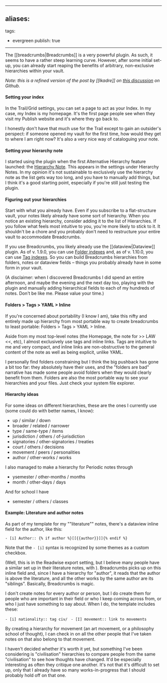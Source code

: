 
---
aliases: 
- 
tags:
- evergreen
publish: true
---

The [[breadcrumbs|Breadcrumbs]] is a very powerful plugin. As such, it seems to have a rather steep learning curve. However, after some initial set-up, you can already start reaping the benefits of arbitrary, non-exclusive hierarchies within your vault. 

*Note: this is a refined version of the post by [[lkadre]] on [this discussion](https://github.com/SkepticMystic/breadcrumbs/discussions/175) on Github.*

#### Setting your index

In the Trail/Grid settings, you can set a page to act as your Index. In my case, my Index is my homepage. It's the first page people see when they visit my Publish website and it's where they go back to. 

I honestly don't have that much use for the Trail except to gain an outsider's perspect: if someone opened my vault for the first time, how would they get to where I am right now? It's also a very nice way of cataloguing your note.

#### Setting your hierarchy note

I started using the plugin when the first Alternative Hierarchy feature launched: the [Hierarchy Note](https://github.com/SkepticMystic/breadcrumbs/wiki/Alternative-Hierarchies#hierarchy-notes). This appears in the settings under Hierarchy Notes. In my opinion it's not sustainable to exclusively use the hierarchy note as the list gets way too long, and you have to manually add things, but I think it's a good starting point, especially if you're still just testing the plugin.

#### Figuring out your hierarchies

Start with what you already have. Even if you subscribe to a flat-structure vault, your notes likely already have some sort of hierarchy. When you notice an existing hierarchy, consider adding it to the list of Hierarchies. If you follow what feels most intuitive to you, you're more likely to stick to it. It shouldn't be a chore and you probably don't need to restructure your entire vault to accommodate Breadcrumbs.

If you use Breadcrumbs, you likely already use the [[dataview|Dataview]] plugin. As of v. 1.9.0, you can use [Folder indexes](https://github.com/SkepticMystic/breadcrumbs/wiki/Alternative-Hierarchies#folder-indexes) and, as of v. 1.10.0, you can use [Tag indexes](https://github.com/SkepticMystic/breadcrumbs/wiki/Alternative-Hierarchies#tag-indexes). So you can build Breadcrumbs hierarchies from folders, notes or dataview fields – things you probably already have in some form in your vault.

(A disclaimer: when I discovered Breadcrumbs I did spend an entire afternoon, and maybe the evening and the next day too, playing with the plugin and manually adding hierarchical fields to each of my hundreds of notes. Don't be like me. Please value your time.)

#### Folders > Tags > YAML > Inline

If you're concerned about portability (I know I am), take this nifty and entirely made up hierarchy from most portable way to create breadcrumbs to least portable: Folders > Tags > YAML > Inline. 

Aside from my most top-level notes (the Homepage, the note for >> LAW <<, etc), I almost exclusively use tags and inline links. Tags are intuitive to me and very compact, and inline links are non-obstructive to the general content of the note as well as being explicit, unlike YAML. 

I personally find folders constraining but I think the big pushback has gone a bit too far: they absolutely have their uses, and the "folders are bad" narrative has made some people avoid folders when they would clearly benefit from them. Folders are also the most portable way to see your hierarchies and your files. Just check your system file explorer.

#### Hierarchy ideas

For some ideas on different hierarchies, these are the ones I currently use (some could do with better names, I know):

-   up / similar / down
-   broader / related / narrower
-   type / same-type / items
-   jurisdiction / others / of-jurisdiction
-   signatories / other-signatories / treaties
-   court / others / decisions
-   movement / peers / personalities
-   author / other-works / works

I also managed to make a hierarchy for Periodic notes through

-   ysemester / other-months / months
-   month / other-days / days

And for school I have

-   semester / others / classes

#### Example: Literature and author notes

As part of my template for my ""literature"" notes, there's a dataview inline field for the author, like this:

`- [i] Author:: {% if author %}[[{{author}}]]{% endif %}`

Note that the `- [i]` syntax is recognized by some themes as a custom checkbox.

(Well, this is in the Readwise export setting, but I believe many people have a similar set up in their literature notes, with ). Breadcrumbs picks up on this inline field and, since I have a hierarchy for "author", it reads that the author is above the literature, and all the other works by the same author are its "siblings". Basically, Breadcrumbs is magic.

I don't create notes for every author or person, but I do create them for people who are important in their field or who I keep coming across from, or who I just have something to say about. When I do, the template includes these:

`- [i] nationality:: tag civ/ `
`- [I] movement:: link to movements`

By creating a hierarchy for movement (an art movement, or a philosophy school of thought), I can check in on all the other people that I've taken notes on that also belong to that movement.

I haven't decided whether it's worth it yet, but something I've been considering is "civilisation" hierarchies to compare people from the same "civilisation" to see how thoughts have changed. It'd be especially interesting as often they critique one another. It's not that it's difficult to set up, only that I already have so many works-in-progress that I should probably hold off on that one.

